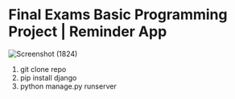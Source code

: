 # Final Exams Basic Programming Project | Reminder App
![Screenshot (1824)](https://user-images.githubusercontent.com/59170543/205467403-1eb74eab-a653-4dfa-b3d4-3a66f4c23f07.png)

1. git clone repo
2. pip install django
3. python manage.py runserver

